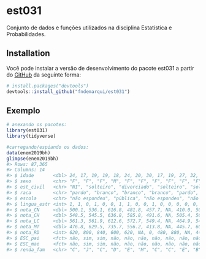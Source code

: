 
<!-- README.md is generated from README.Rmd. Please edit that file -->

# est031

<!-- badges: start -->
<!-- badges: end -->

Conjunto de dados e funções utilizados na disciplina Estatística e
Probabilidades.

## Installation

Você pode instalar a versão de desenvolvimento do pacote est031 a partir
do [GitHub](https://github.com/) da seguinte forma:

``` r
# install.packages("devtools")
devtools::install_github("fndemarqui/est031")
```

## Exemplo

``` r
# anexando os pacotes:
library(est031)
library(tidyverse)

#carregando/espiando os dados:
data(enem2019bh)    
glimpse(enem2019bh)
#> Rows: 87,365
#> Columns: 14
#> $ idade       <dbl> 24, 17, 19, 19, 18, 24, 20, 30, 17, 19, 27, 32, 21, 20, 20…
#> $ sexo        <chr> "F", "F", "F", "M", "F", "F", "F", "F", "F", "F", "M", "M"…
#> $ est_civil   <chr> "NI", "solteiro", "divorciado", "solteiro", "solteiro", "s…
#> $ raca        <chr> "pardo", "branco", "branco", "branco", "pardo", "amarelo",…
#> $ escola      <chr> "não espondeu", "pública", "não espondeu", "não espondeu",…
#> $ lingua_estr <int> 1, 1, 0, 1, 0, 0, 1, 1, 0, 0, 1, 0, 0, 0, 0, 0, 1, 1, 1, 1…
#> $ nota_CN     <dbl> 500.1, 536.1, 616.8, 481.8, 457.7, NA, 410.0, 504.1, 561.6…
#> $ nota_CH     <dbl> 548.5, 545.5, 636.8, 585.8, 491.6, NA, 505.4, 561.9, 620.2…
#> $ nota_LC     <dbl> 561.3, 561.9, 612.6, 572.7, 549.4, NA, 464.9, 546.7, 632.8…
#> $ nota_MT     <dbl> 476.8, 629.5, 735.7, 556.2, 413.8, NA, 445.7, 601.7, 635.1…
#> $ nota_RD     <int> 620, 800, 840, 600, 620, NA, 0, 480, 880, NA, 440, 700, NA…
#> $ ESC_pai     <fct> não, sim, sim, não, não, não, não, não, não, não, não, não…
#> $ ESC_mae     <fct> não, sim, sim, não, não, não, não, não, não, não, não, não…
#> $ renda_fam   <chr> "C", "J", "C", "D", "E", "M", "C", "C", "E", "B", "C", "C"…
```
